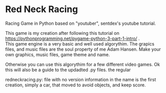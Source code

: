 # Red Neck Racing
Racing Game in Python based on "youtuber", sentdex's youtube tutorial.

This game is my creation after following this tutorial on https://pythonprogramming.net/pygame-python-3-part-1-intro/ .  
This game engine is a very basic and well used algorythim. The grapics files, and music files are the soul property of me Adam Hansen.
Make your own graphics, music files, game theme and name.

Otherwise you can use this algorythim for a few different video games.
Ok this will also be a guide to the updadted .py files. the regular 

redneckracing.py: file with no version information in the name is the first creation, simply a car, that moved to avoid objects, and keep score. 
